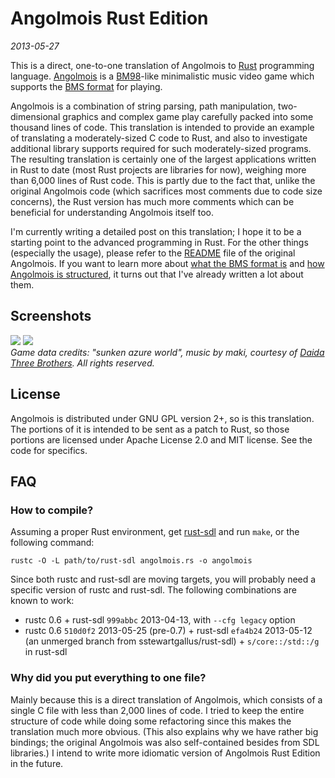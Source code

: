 # Angolmois Rust Edition

*2013-05-27*

This is a direct, one-to-one translation of Angolmois to [Rust](http://www.rust-lang.org/) programming language. [Angolmois](http://mearie.org/projects/angolmois/) is a [BM98](http://bm98.yaneu.com/bm98/)-like minimalistic music video game which supports the [BMS format](http://en.wikipedia.org/wiki/Be-Music_Source) for playing.

Angolmois is a combination of string parsing, path manipulation, two-dimensional graphics and complex game play carefully packed into some thousand lines of code. This translation is intended to provide an example of translating a moderately-sized C code to Rust, and also to investigate additional library supports required for such moderately-sized programs. The resulting translation is certainly one of the largest applications written in Rust to date (most Rust projects are libraries for now), weighing more than 6,000 lines of Rust code. This is partly due to the fact that, unlike the original Angolmois code (which sacrifices most comments due to code size concerns), the Rust version has much more comments which can be beneficial for understanding Angolmois itself too.

I'm currently writing a detailed post on this translation; I hope it to be a starting point to the advanced programming in Rust. For the other things (especially the usage), please refer to the [README](https://github.com/lifthrasiir/angolmois/) file of the original Angolmois. If you want to learn more about [what the BMS format is](https://github.com/lifthrasiir/angolmois/blob/master/README.md#appendix-what-is-bms) and [how Angolmois is structured](https://github.com/lifthrasiir/angolmois/blob/master/INTERNALS.md), it turns out that I've already written a lot about them.

## Screenshots

![](../b106fef2c19cd093ea84de75bbd5f7b3e2aa84d9/img/angolmois1.jpg?raw=true) 
![](../b106fef2c19cd093ea84de75bbd5f7b3e2aa84d9/img/angolmois2.jpg?raw=true)  
*Game data credits: "sunken azure world", music by maki, courtesy of [Daida Three Brothers](http://daida.tv/). All rights reserved.*

## License

Angolmois is distributed under GNU GPL version 2+, so is this translation. The portions of it is intended to be sent as a patch to Rust, so those portions are licensed under Apache License 2.0 and MIT license. See the code for specifics.

## FAQ

### How to compile?

Assuming a proper Rust environment, get [rust-sdl](https://github.com/brson/rust-sdl) and run `make`, or the following command:

    rustc -O -L path/to/rust-sdl angolmois.rs -o angolmois

Since both rustc and rust-sdl are moving targets, you will probably need a specific version of rustc and rust-sdl. The following combinations are known to work:

- rustc 0.6 + rust-sdl `999abbc` 2013-04-13, with `--cfg legacy` option
- rustc 0.6 `510d0f2` 2013-05-25 (pre-0.7) + rust-sdl `efa4b24` 2013-05-12 (an unmerged branch from sstewartgallus/rust-sdl) + `s/core::/std::/g` in rust-sdl

### Why did you put everything to one file?

Mainly because this is a direct translation of Angolmois, which consists of a single C file with less than 2,000 lines of code. I tried to keep the entire structure of code while doing some refactoring since this makes the translation much more obvious. (This also explains why we have rather big bindings; the original Angolmois was also self-contained besides from SDL libraries.) I intend to write more idiomatic version of Angolmois Rust Edition in the future.

